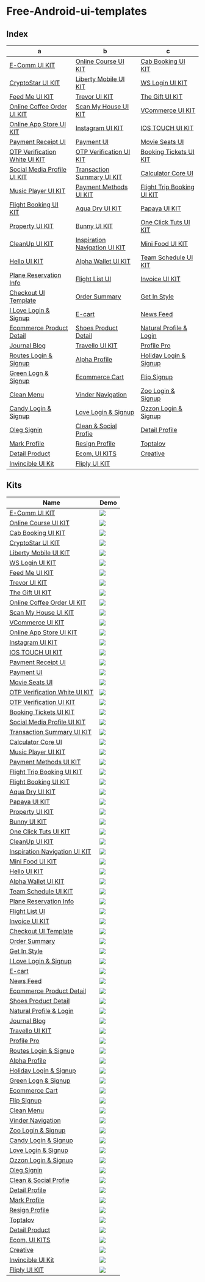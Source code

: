 # Free-Android-ui-templates
## Index
 a| b | c
--- | --- | ---
[E-Comm UI KIT](http://wsdesign.in/home/detail/146)|[Online Course UI KIT](http://wsdesign.in/home/detail/144) | [Cab Booking UI KIT](http://wsdesign.in/home/detail/142) 
[CryptoStar UI KIT](http://wsdesign.in/home/detail/141)|[Liberty Mobile UI KIT](http://wsdesign.in/home/detail/140) | [WS Login UI KIT](http://wsdesign.in/home/detail/138) 
[Feed Me UI KIT](http://wsdesign.in/home/detail/137)|[Trevor UI KIT](http://wsdesign.in/home/detail/136) | [The Gift UI KIT](http://wsdesign.in/home/detail/133) 
[Online Coffee Order UI KIT](http://wsdesign.in/home/detail/143)|[Scan My House UI KIT](http://wsdesign.in/home/detail/121) | [VCommerce UI KIT](http://wsdesign.in/home/detail/118) 
[Online App Store UI KIT](http://wsdesign.in/home/detail/110)|[Instagram UI KIT](http://wsdesign.in/home/detail/108) | [IOS TOUCH UI KIT](http://wsdesign.in/home/detail/106) 
[Payment Receipt UI](http://wsdesign.in/home/detail/105)|[Payment UI](http://wsdesign.in/home/detail/104) | [Movie Seats UI](http://wsdesign.in/home/detail/103) 
[OTP Verification White UI KIT](http://wsdesign.in/home/detail/102)|[OTP Verification UI KIT](http://wsdesign.in/home/detail/101) | [Booking Tickets UI KIT](http://wsdesign.in/home/detail/100)
[Social Media Profile UI KIT](http://wsdesign.in/home/detail/99)|[Transaction Summary UI KIT](http://wsdesign.in/home/detail/97) | [Calculator Core UI](http://wsdesign.in/home/detail/96) 
[Music Player UI KIT](http://wsdesign.in/home/detail/95)|[Payment Methods UI KIT](http://wsdesign.in/home/detail/94) | [Flight Trip Booking UI KIT](http://wsdesign.in/home/detail/93)
[Flight Booking UI KIT](http://wsdesign.in/home/detail/92)|[Aqua Dry UI KIT](http://wsdesign.in/home/detail/91) | [Papaya UI KIT](http://wsdesign.in/home/detail/89)
[Property UI KIT](http://wsdesign.in/home/detail/88)|[Bunny UI KIT](http://wsdesign.in/home/detail/86) | [One Click Tuts UI KIT](http://wsdesign.in/home/detail/85)
[CleanUp UI KIT](http://wsdesign.in/home/detail/84)|[Inspiration Navigation UI KIT](http://wsdesign.in/home/detail/82) | [Mini Food UI KIT](http://wsdesign.in/home/detail/79)
[Hello UI KIT](http://wsdesign.in/home/detail/70)|[Alpha Wallet UI KIT](http://wsdesign.in/home/detail/69) | [Team Schedule UI KIT](http://wsdesign.in/home/detail/64)
[Plane Reservation Info](http://wsdesign.in/home/detail/63)|[Flight List UI](http://wsdesign.in/home/detail/62) | [Invoice UI KIT](http://wsdesign.in/home/detail/61)
[Checkout UI Template](http://wsdesign.in/home/detail/59)|[Order Summary](http://wsdesign.in/home/detail/49) | [Get In Style](http://wsdesign.in/home/detail/40)
[I Love Login & Signup](http://wsdesign.in/home/detail/38)|[E-cart](http://wsdesign.in/home/detail/36) | [News Feed](http://wsdesign.in/home/detail/35)
[Ecommerce Product Detail](http://wsdesign.in/home/detail/34)|[Shoes Product Detail](http://wsdesign.in/home/detail/33) | [Natural Profile & Login](http://wsdesign.in/home/detail/32)
[Journal Blog](http://wsdesign.in/home/detail/30)|[Travello UI KIT](http://wsdesign.in/home/detail/27) | [Profile Pro](http://wsdesign.in/home/detail/26)
[Routes Login & Signup](http://wsdesign.in/home/detail/25)|[Alpha Profile](http://wsdesign.in/home/detail/24) | [Holiday Login & Signup](http://wsdesign.in/home/detail/23)
[Green Logn & Signup](http://wsdesign.in/home/detail/22)|[Ecommerce Cart](http://wsdesign.in/home/detail/20) | [Flip Signup](http://wsdesign.in/home/detail/19)
[Clean Menu](http://wsdesign.in/home/detail/18)|[Vinder Navigation](http://wsdesign.in/home/detail/17) | [Zoo Login & Signup](http://wsdesign.in/home/detail/16)
[Candy Login & Signup](http://wsdesign.in/home/detail/15)|[Love Login & Signup](http://wsdesign.in/home/detail/13) | [Ozzon Login & Signup](http://wsdesign.in/home/detail/12)
[Oleg Signin](http://wsdesign.in/home/detail/11)|[Clean & Social Profie](http://wsdesign.in/home/detail/10) | [Detail Profile](http://wsdesign.in/home/detail/9)
[Mark Profile](http://wsdesign.in/home/detail/8)|[Resign Profile](http://wsdesign.in/home/detail/7) | [Toptalov](http://wsdesign.in/home/detail/6)
[Detail Product](http://wsdesign.in/home/detail/5)|[Ecom, UI KITS](http://wsdesign.in/home/detail/4) | [Creative](http://wsdesign.in/home/detail/3)
[Invincible UI Kit](http://wsdesign.in/home/detail/2)|[Fliply UI KIT](http://wsdesign.in/home/detail/147) 
## Kits

Name | Demo
--- | ---
[E-Comm UI KIT](http://wsdesign.in/home/detail/146) | <img src="images/ecommerce_cart_ui_kit.jpg">
[Online Course UI KIT](http://wsdesign.in/home/detail/144) | <img src="images/online _course_ui_kit.png">
[Cab Booking UI KIT](http://wsdesign.in/home/detail/142) | <img src="images/cab_booking_ui_kit.png">
[CryptoStar UI KIT](http://wsdesign.in/home/detail/141) | <img src="images/cryptostar_ui_kit.png">
[Liberty Mobile UI KIT](http://wsdesign.in/home/detail/140) | <img src="images/liberty_mobile_ui_kit.jpg">
[WS Login UI KIT](http://wsdesign.in/home/detail/138) | <img src="images/ws_login_ui_kit.jpg">
[Feed Me UI KIT](http://wsdesign.in/home/detail/137) | <img src="images/feed_me_ui_kit.jpg">
[Trevor UI KIT](http://wsdesign.in/home/detail/136) | <img src="images/trivor_ui_kit.jpg">
[The Gift UI KIT](http://wsdesign.in/home/detail/133) | <img src="images/the_gift_ui_kit.jpg">
[Online Coffee Order UI KIT](http://wsdesign.in/home/detail/143) | <img src="images/online_coffe_order_ui_kit.jpg">
[Scan My House UI KIT](http://wsdesign.in/home/detail/121) | <img src="images/scan_my_house_ui_kit.png">
[VCommerce UI KIT](http://wsdesign.in/home/detail/118) | <img src="images/vcommerce_ui_kit.jpg">
[Online App Store UI KIT](http://wsdesign.in/home/detail/110) | <img src="images/onlin_app_store_ui_kit.JPG">
[Instagram UI KIT](http://wsdesign.in/home/detail/108) | <img src="images/instagram_ui_kit.jpg">
[IOS TOUCH UI KIT](http://wsdesign.in/home/detail/106) | <img src="images/ios_touch_ui_kit.jpg">
[Payment Receipt UI](http://wsdesign.in/home/detail/105) | <img src="images/payment_receipt_ui_kit.jpg">
[Payment UI](http://wsdesign.in/home/detail/104) | <img src="images/payment_ui_kit.jpg">
[Movie Seats UI](http://wsdesign.in/home/detail/103) | <img src="images/movie_seats_ui_kit.jpg">
[OTP Verification White UI KIT](http://wsdesign.in/home/detail/102) | <img src="images/otp_verification_white_ui_kit.jpg">
[OTP Verification UI KIT](http://wsdesign.in/home/detail/101) | <img src="images/movie_seats_ui_kit.jpg">
[Booking Tickets UI KIT](http://wsdesign.in/home/detail/100) | <img src="images/booking_tickets_ui_kit.jpg">
[Social Media Profile UI KIT](http://wsdesign.in/home/detail/99 ) | <img src="images/social_media_profile_ui_kit.jpg">
[Transaction Summary UI KIT](http://wsdesign.in/home/detail/97) | <img src="images/transaction_summey_ui_kit.jpg">
[Calculator Core UI](http://wsdesign.in/home/detail/96) | <img src="images/calculator_core_ui_kit.png">
[Music Player UI KIT](http://wsdesign.in/home/detail/95) | <img src="images/music_player_ui_kit.jpg">
[Payment Methods UI KIT](http://wsdesign.in/home/detail/94) | <img src="images/payment_methods_ui_kit.jpg">
[Flight Trip Booking UI KIT](http://wsdesign.in/home/detail/93) | <img src="images/flight_trip_booking_ui_kit.jpg">
[Flight Booking UI KIT](http://wsdesign.in/home/detail/92) | <img src="images/flight_booking_ui_kit.jpg">
[Aqua Dry UI KIT](http://wsdesign.in/home/detail/91) | <img src="images/aqua_dry_ui_kit.jpg">
[Papaya UI KIT](http://wsdesign.in/home/detail/89) | <img src="images/papaya_ui_kit.jpg">
[Property UI KIT](http://wsdesign.in/home/detail/88) | <img src="images/property_ui_kit.jpg">
[Bunny UI KIT](http://wsdesign.in/home/detail/86) | <img src="images/bunny_ui_kit.jpg">
[One Click Tuts UI KIT](http://wsdesign.in/home/detail/85) | <img src="images/one_click_tuta_ui_kit.jpg">
[CleanUp UI KIT](http://wsdesign.in/home/detail/84) | <img src="images/cleanup_ui_kit.jpg">
[Inspiration Navigation UI KIT](http://wsdesign.in/home/detail/82) | <img src="images/insiration_navigation_ui_kit.jpg">
[Mini Food UI KIT](http://wsdesign.in/home/detail/79) | <img src="images/mini_food_ui_kit.jpg">
[Hello UI KIT](http://wsdesign.in/home/detail/70) | <img src="images/hello_ui_kit.jpg">
[Alpha Wallet UI KIT](http://wsdesign.in/home/detail/69) | <img src="images/alpha_wallet_ui_kit.jpg">
[Team Schedule UI KIT](http://wsdesign.in/home/detail/64) | <img src="images/team_schedule_ui_kit.jpg">
[Plane Reservation Info](http://wsdesign.in/home/detail/63) | <img src="images/plane_reservation_ui_kit.jpg">
[Flight List UI](http://wsdesign.in/home/detail/62) | <img src="images/flight_list_ui_kit.jpg">
[Invoice UI KIT](http://wsdesign.in/home/detail/61) | <img src="images/invoice_ui_kit.jpg">
[Checkout UI Template](http://wsdesign.in/home/detail/59) | <img src="images/checkout_ui_templaet.jpg">
[Order Summary](http://wsdesign.in/home/detail/49) | <img src="images/order_summery_ui_kit.jpg">
[Get In Style](http://wsdesign.in/home/detail/40) | <img src="images/get_in_style_ui_kit.jpg">
[I Love Login & Signup](http://wsdesign.in/home/detail/38) | <img src="images/ilove_login_and_signup.jpg">
[E-cart](http://wsdesign.in/home/detail/36) | <img src="images/love_login_and_signup_ui_kit.jpg">
[News Feed](http://wsdesign.in/home/detail/35) | <img src="images/newsfeed_ui_kit.jpg">
[Ecommerce Product Detail](http://wsdesign.in/home/detail/34) | <img src="images/ecommerce_product_detail_ui_kit.jpg">
[Shoes Product Detail](http://wsdesign.in/home/detail/33) | <img src="images/shope_product_detail_ui_kit.jpg">
[Natural Profile & Login](http://wsdesign.in/home/detail/32) | <img src="images/natural_profile_and_login_ui_kit.jpg">
[Journal Blog](http://wsdesign.in/home/detail/30) | <img src="images/journal_blog_ui_kit.jpg">
[Travello UI KIT](http://wsdesign.in/home/detail/27) | <img src="images/travello_ui_kit.jpg">
[Profile Pro](http://wsdesign.in/home/detail/26) | <img src="images/profile_pro_ui_kit.jpg">
[Routes Login & Signup](http://wsdesign.in/home/detail/25) | <img src="images/routes_login_and_signup_ui_kit.jpg">
[Alpha Profile](http://wsdesign.in/home/detail/24) | <img src="images/alpha_profile_ui_kit.jpg">
[Holiday Login & Signup](http://wsdesign.in/home/detail/23) | <img src="images/holiday_login_and_signup_ui_kit.jpg">
[Green Logn & Signup](http://wsdesign.in/home/detail/22) | <img src="images/green_login_and_signup_ui_kit.jpg">
[Ecommerce Cart](http://wsdesign.in/home/detail/20) | <img src="images/ecommerce_cart_ui_kit.jpg">
[Flip Signup](http://wsdesign.in/home/detail/19) | <img src="images/flip_ui_kit.jpg">
[Clean Menu](http://wsdesign.in/home/detail/18) | <img src="images/clean_menu_ui_kit.jpg">
[Vinder Navigation](http://wsdesign.in/home/detail/17) | <img src="images/vinder_navigation_ui_kit.jpg">
[Zoo Login & Signup](http://wsdesign.in/home/detail/16) | <img src="images/zoo_login_signup_ui_kit.jpg">
[Candy Login & Signup](http://wsdesign.in/home/detail/15) | <img src="images/candy_login_and_signup_ui_kit.jpg">
[Love Login & Signup](http://wsdesign.in/home/detail/13) | <img src="images/love_login_and_signup_ui_kit.jpg">
[Ozzon Login & Signup](http://wsdesign.in/home/detail/12) | <img src="images/ozzon_login_and_sigup_ui_kit.jpg">
[Oleg Signin](http://wsdesign.in/home/detail/11) | <img src="images/oleg_signin_ui_kit.jpg">
[Clean & Social Profie](http://wsdesign.in/home/detail/10) | <img src="images/clean_and_social_profile_ui_kit.jpg">
[Detail Profile](http://wsdesign.in/home/detail/9) | <img src="images/detail_profile_ui_kit.jpg">
[Mark Profile](http://wsdesign.in/home/detail/8) | <img src="images/mark_profile_ui_kit.jpg">
[Resign Profile](http://wsdesign.in/home/detail/7) | <img src="images/toptalav_ui_kit.jpg">
[Toptalov](http://wsdesign.in/home/detail/6) | <img src="images/toptalav_ui_kit.jpg">
[Detail Product](http://wsdesign.in/home/detail/5) | <img src="images/detail_product_ui_kit.jpg">
[Ecom, UI KITS](http://wsdesign.in/home/detail/4) | <img src="images/ecom._ui_kit.jpg">
[Creative](http://wsdesign.in/home/detail/3) | <img src="images/creative_ui_kit.jpg">
[Invincible UI Kit](http://wsdesign.in/home/detail/2) | <img src="images/invincible_ui_kit.jpg">
[Fliply UI KIT](http://wsdesign.in/home/detail/147) | <img src="images/fliply_ui_kit.jpg">
